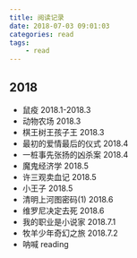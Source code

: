 ```yaml
---
title: 阅读记录
date: 2018-07-03 09:01:03
categories: read
tags: 
    - read
---
```


## 2018
- 鼠疫 2018.1-2018.3
- 动物农场 2018.3
- 棋王树王孩子王 2018.3
- 最初的爱情最后的仪式 2018.4
- 一桩事先张扬的凶杀案 2018.4
- 魔鬼经济学 2018.5
- 许三观卖血记 2018.5
- 小王子 2018.5
- 清明上河图密码(1)  2018.6
- 维罗尼决定去死  2018.6
- 我的职业是小说家  2018.7.1
- 牧羊少年奇幻之旅   2018.7.2
- 呐喊 reading

##